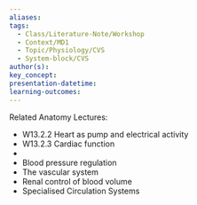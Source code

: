```yaml
---
aliases: 
tags:
  - Class/Literature-Note/Workshop
  - Context/MD1
  - Topic/Physiology/CVS
  - System-block/CVS
author(s): 
key_concept: 
presentation-datetime: 
learning-outcomes:
---
```

Related Anatomy Lectures:
- W13.2.2 Heart as pump and electrical activity
- W13.2.3 Cardiac function
- 
- Blood pressure regulation
- The vascular system
- Renal control of blood volume
- Specialised Circulation Systems